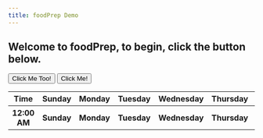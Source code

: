 ```yaml
---
title: foodPrep Demo
---
```


<h2>Welcome to foodPrep, to begin, click the button below.</h2><p>
<div class="dropdown">
	<button type="button" onclick="dropDown()" id = "butt">Click Me Too!</button>
	<div id="dropDownBox" class="dropdown-content">
		<a>1</a>
	</div>
</div>
<button type="button" onclick="sendData({test:'ok'})" id = "butt">Click Me!</button>
<style>
	.dropbtn {
		background-color: #3498DB;
		color: white;
		padding: 16px;
		font-size: 16px;
		border: none;
		cursor: pointer;
	}

	.dropbtn:hover, .dropbtn:focus {
		background-color: #2980B9;
	}

	.dropdown {
		position: relative;
		display: inline-block;
	}

	.dropdown-content {
		display: none;
		position: absolute;
		background-color: #f1f1f1;
		min-width: 160px;
		overflow: auto;
		box-shadow: 0px 8px 16px 0px rgba(0,0,0,0.2);
		z-index: 1;
	}

	.dropdown-content a {
		color: black;
		padding: 12px 16px;
		text-decoration: none;
		display: block;
	}

	.dropdown a:hover {background-color: #ddd}

	.show {display:block;}
</style>
<table style="width: 100%;" id="stuff">
	<tr>
		<th>Time</th>
		<th>Sunday</th>
		<th>Monday</th>
		<th>Tuesday</th>
		<th>Wednesday</th>
		<th>Thursday</th>
		<th>Friday</th>
		<th>Saturday</th>
	</tr>
	<tr>
		<th>12:00 AM</th>
		<th>Sunday</th>
		<th>Monday</th>
		<th>Tuesday</th>
		<th>Wednesday</th>
		<th>Thursday</th>
		<th>Friday</th>
		<th>Saturday</th>
	</tr>
</table>
<script>
	function dropDown(){
		document.getElementById("dropDownBox").classList.toggle("show");
	}
	
	window.onclick = function(event){
		if(!event.target.matches('.dropbtn')){
			var dropdowns = document.getElementsByClassName("dropdown-content");
			var i;
			for(i=0; i<dropdowns.length; i++){
				var openDropdown = dropdowns[i];
				if(openDropdown.classList.contains('show')){
					openDropdown.classList.remove('show');
				}
			}
		}
	}
	
	function sendData(data) {
		var XHR = new XMLHttpRequest();
		var urlEncodedData = "";
		var urlEncodedDataPairs = [];
		var name;

		// Turn the data object into an array of URL-encoded key/value pairs.
		for(name in data) {
			urlEncodedDataPairs.push(encodeURIComponent(name) + '=' + encodeURIComponent(data[name]));
		}

		// Combine the pairs into a single string and replace all %-encoded spaces to 
		// the '+' character; matches the behaviour of browser form submissions.
		urlEncodedData = urlEncodedDataPairs.join('&').replace(/%20/g, '+');

		// Define what happens on successful data submission
		XHR.addEventListener('load', function(event) {
			var obj = JSON.parse(XHR.responseText);
			var day;
			var hour;
			var timeTable = new Array(24).fill(new Array(8));
			tableText = '<tr><th>Time</th><th>Sunday</th><th>Monday</th><th>Tuesday</th><th>Wednesday</th><th>Thursday</th><th>Friday</th><th>Saturday</th></tr>';
			for(hour=0; hour<timeTable.length; hour++){
				tableText += '<tr><th>';
				if(hour == 0 || hour == 12){
					tableText += '12:00 ';
				}else{
					tableText += (hour % 12).toString() + ':00 ';
				}
				if(hour > 11){
					tableText += "PM";
				}else{
					tableText += "AM";
				}
				for(day=1; day<timeTable[hour].length; day++){
					tableText += '<th>a</th>';
				}
				tableText += '</tr>';
			}
			var myTable = document.getElementById('stuff');
			myTable.innerHTML = tableText;
			//obj[0][0].name is first food of first day
		});

		// Define what happens in case of error
		XHR.addEventListener('error', function(event) {
			alert('Oops! Something went wrong.');
		});

		// Set up our request
		XHR.open('POST', 'https://mealplan.mccarty.io/foodplan');

		// Add the required HTTP header for form data POST requests
		XHR.setRequestHeader('Content-Type', 'application/x-www-form-urlencoded');

		// Finally, send our data.
		XHR.send(urlEncodedData);

	}
</script>